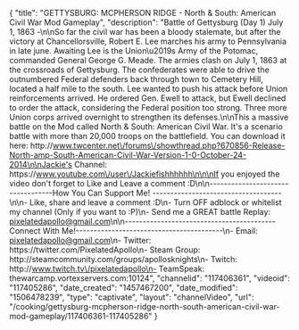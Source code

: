 {
    "title": "GETTYSBURG: MCPHERSON RIDGE - North & South: American Civil War Mod Gameplay",
    "description": "Battle of Gettysburg (Day 1) July 1, 1863 -\n\nSo far the civil war has been a bloody stalemate, but after the victory at Chancellorsville, Robert E. Lee marches his army to Pennsylvania in late june.  Awaiting Lee is the Union\u2019s Army of the Potomac, commanded General George G. Meade.  The armies clash on July 1, 1863 at the crossroads of Gettysburg.  The confederates were able to drive the outnumbered Federal defenders back through town to Cemetery Hill, located a half mile to the south.  Lee wanted to push his attack before Union reinforcements arrived. He ordered Gen. Ewell to attack, but Ewell declined to order the attack, considering the Federal position too strong.  Three more Union corps arrived overnight to strengthen its defenses.\n\nThis a massive battle on the Mod called North & South: American Civil War.  It's a scenario battle with more than 20,000 troops on the battlefield. You can download it here: http:\/\/www.twcenter.net\/forums\/showthread.php?670856-Release-North-amp-South-American-Civil-War-Version-1-0-October-24-2014\n\nJackie's Channel: https:\/\/www.youtube.com\/user\/Jackiefishhhhhh\n\n\nIf you enjoyed the video don't forget to Like and Leave a comment :D\n\n----------------------------------How You Can Support Me! ------------------------------------\n\n- Like, share and leave a comment :D\n- Turn OFF adblock or whitelist my channel (Only if you want to :P)\n- Send me a GREAT battle Replay: pixelatedapollo@gmail.com\n\n------------------------------------------Connect With Me!-----------------------------------------\n- Email: pixelatedapollo@gmail.com\n- Twitter: https:\/\/twitter.com\/PixelatedApollo\n- Steam Group:  http:\/\/steamcommunity.com\/groups\/apollosknights\n- Twitch: http:\/\/www.twitch.tv\/pixelatedapollo\n- TeamSpeak: thewarcamp.vortexservers.com:10124",
    "channelid": "117406361",
    "videoid": "117405286",
    "date_created": "1457467200",
    "date_modified": "1506478239",
    "type": "captivate",
    "layout": "channelVideo",
    "url": "\/cooking\/gettysburg-mcpherson-ridge-north-south-american-civil-war-mod-gameplay\/117406361-117405286"
}